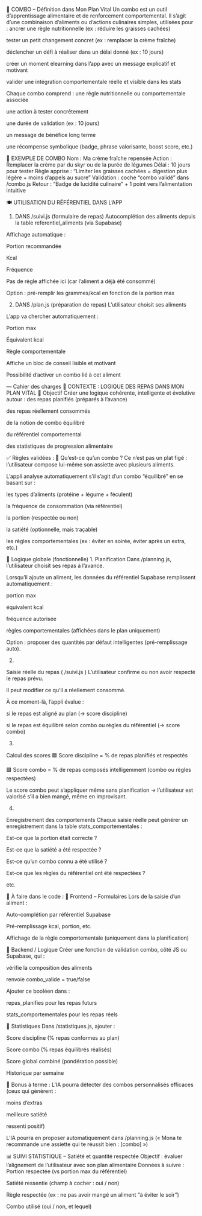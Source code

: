 🎯 COMBO – Définition dans Mon Plan Vital
Un combo est un outil d’apprentissage alimentaire et de renforcement comportemental.
Il s’agit d’une combinaison d’aliments ou d’actions culinaires simples, utilisées pour :
ancrer une règle nutritionnelle (ex : réduire les graisses cachées)


tester un petit changement concret (ex : remplacer la crème fraîche)


déclencher un défi à réaliser dans un délai donné (ex : 10 jours)


créer un moment elearning dans l’app avec un message explicatif et motivant


valider une intégration comportementale réelle et visible dans les stats


Chaque combo comprend :
une règle nutritionnelle ou comportementale associée


une action à tester concrètement


une durée de validation (ex : 10 jours)


un message de bénéfice long terme


une récompense symbolique (badge, phrase valorisante, boost score, etc.)



🧠 EXEMPLE DE COMBO
Nom : Ma crème fraîche repensée
Action : Remplacer la crème par du skyr ou de la purée de légumes
Délai : 10 jours pour tester
Règle apprise : “Limiter les graisses cachées = digestion plus légère + moins d’appels au sucre”
Validation : coche “combo validé” dans /combo.js
Retour : “Badge de lucidité culinaire” + 1 point vers l’alimentation intuitive

🍽️ UTILISATION DU RÉFÉRENTIEL DANS L’APP
1. DANS 
/suivi.js
 (formulaire de repas)
Autocomplétion des aliments depuis la table referentiel_aliments (via Supabase)


Affichage automatique :


Portion recommandée


Kcal


Fréquence


Pas de règle affichée ici (car l’aliment a déjà été consommé)


Option : pré-remplir les grammes/kcal en fonction de la portion max


2. DANS 
/plan.js
 (préparation de repas)
L’utilisateur choisit ses aliments


L’app va chercher automatiquement :


Portion max


Équivalent kcal


Règle comportementale


Affiche un bloc de conseil lisible et motivant


Possibilité d’activer un combo lié à cet aliment







— Cahier des charges 
🧩 CONTEXTE : LOGIQUE DES REPAS DANS MON PLAN VITAL
📌 Objectif
Créer une logique cohérente, intelligente et évolutive autour :
des repas planifiés (préparés à l’avance)


des repas réellement consommés


de la notion de combo équilibré


du référentiel comportemental


des statistiques de progression alimentaire



✅ Règles validées :
🥗 Qu’est-ce qu’un combo ?
Ce n’est pas un plat figé : l’utilisateur compose lui-même son assiette avec plusieurs aliments.


L’appli analyse automatiquement s’il s’agit d’un combo “équilibré” en se basant sur :


les types d’aliments (protéine + légume + féculent)


la fréquence de consommation (via référentiel)


la portion (respectée ou non)


la satiété (optionnelle, mais traçable)


les règles comportementales (ex : éviter en soirée, éviter après un extra, etc.)



🔁 Logique globale (fonctionnelle)
1. 
Planification
Dans /planning.js, l’utilisateur choisit ses repas à l’avance.


Lorsqu’il ajoute un aliment, les données du référentiel Supabase remplissent automatiquement :


portion max


équivalent kcal


fréquence autorisée


règles comportementales (affichées dans le plan uniquement)


Option : proposer des quantités par défaut intelligentes (pré-remplissage auto).


2. 
Saisie réelle du repas
 (
/suivi.js
)
L’utilisateur confirme ou non avoir respecté le repas prévu.


Il peut modifier ce qu’il a réellement consommé.


À ce moment-là, l’appli évalue :


si le repas est aligné au plan (→ score discipline)


si le repas est équilibré selon combo ou règles du référentiel (→ score combo)


3. 
Calcul des scores
🟦 Score discipline = % de repas planifiés et respectés


🟩 Score combo = % de repas composés intelligemment (combo ou règles respectées)


Le score combo peut s’appliquer même sans planification → l’utilisateur est valorisé s’il a bien mangé, même en improvisant.


4. 
Enregistrement des comportements
Chaque saisie réelle peut générer un enregistrement dans la table stats_comportementales :


Est-ce que la portion était correcte ?


Est-ce que la satiété a été respectée ?


Est-ce qu’un combo connu a été utilisé ?


Est-ce que les règles du référentiel ont été respectées ?


etc.



🔧 À faire dans le code :
🔹 Frontend – Formulaires
Lors de la saisie d’un aliment :


Auto-complétion par référentiel Supabase


Pré-remplissage kcal, portion, etc.


Affichage de la règle comportementale (uniquement dans la planification)


🔹 Backend / Logique
Créer une fonction de validation combo, côté JS ou Supabase, qui :


vérifie la composition des aliments


renvoie combo_valide = true/false


Ajouter ce booléen dans :


repas_planifies pour les repas futurs


stats_comportementales pour les repas réels


🔹 Statistiques
Dans /statistiques.js, ajouter :


Score discipline (% repas conformes au plan)


Score combo (% repas équilibrés réalisés)


Score global combiné (pondération possible)


Historique par semaine



🧠 Bonus à terme :
L’IA pourra détecter des combos personnalisés efficaces (ceux qui génèrent :


moins d’extras


meilleure satiété


ressenti positif)


L’IA pourra en proposer automatiquement dans /planning.js (« Mona te recommande une assiette qui te réussit bien : [combo] »)





📊 SUIVI STATISTIQUE – Satiété et quantité respectée
Objectif : évaluer l’alignement de l’utilisateur avec son plan alimentaire
Données à suivre :
Portion respectée (vs portion max du référentiel)


Satiété ressentie (champ à cocher : oui / non)


Règle respectée (ex : ne pas avoir mangé un aliment “à éviter le soir”)


Combo utilisé (oui / non, et lequel)
